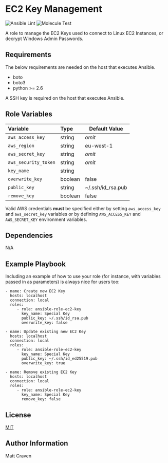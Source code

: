 EC2 Key Management
==================

![Ansible Lint](https://github.com/matcra587/ansible-role-ec2-key/workflows/Ansible%20Lint/badge.svg)
![Molecule Test](https://github.com/matcra587/ansible-role-ec2-key/workflows/Molecule%20Test/badge.svg)

A role to manage the EC2 Keys used to connect to Linux EC2 Instances, or decrypt Windows Admin Passwords.

Requirements
------------

The below requirements are needed on the host that executes Ansible.

* boto
* boto3
* python >= 2.6

A SSH key is required on the host that executes Ansible.

Role Variables
--------------

| Variable | Type | Default Value |
| :--- | :--- | --- |
| `aws_access_key` | string | *omit* |
| `aws_region` | string | eu-west-1 |
| `aws_secret_key` | string | *omit* |
| `aws_security_token` | string | *omit* |
| `key_name` | string | |
| `overwrite_key` | boolean | false |
| `public_key` | string | ~/.ssh/id_rsa.pub |
| `remove_key` | boolean | false |

Valid AWS credentials **must** be specified either by setting `aws_access_key` and `aws_secret_key` variables or by defining `AWS_ACCESS_KEY` and `AWS_SECRET_KEY` environment variables.

Dependencies
------------

N/A

Example Playbook
----------------

Including an example of how to use your role (for instance, with variables passed in as parameters) is always nice for users too:

    - name: Create new EC2 Key
      hosts: localhost
      connection: local
      roles:
         - role: ansible-role-ec2-key
           key_name: Special Key
           public_key: ~/.ssh/id_rsa.pub
           overwrite_key: false

    - name: Update existing new EC2 Key
      hosts: localhost
      connection: local
      roles:
         - role: ansible-role-ec2-key
           key_name: Special Key
           public_key: ~/.ssh/id_ed25519.pub
           overwrite_key: true

    - name: Remove existing EC2 Key
      hosts: localhost
      connection: local
      roles:
         - role: ansible-role-ec2-key
           key_name: Special Key
           remove_key: false

License
-------

[MIT](LICENSE)

Author Information
------------------

Matt Craven
